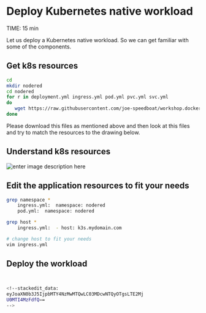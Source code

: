 # Deploy Kubernetes native workload
TIME: 15 min

Let us deploy a Kubernetes native workload.
So we can get familiar with some of the components.

## Get k8s resources
```bash
cd
mkdir nodered
cd nodered
for r in deployment.yml ingress.yml pod.yml pvc.yml svc.yml
do
   wget https://raw.githubusercontent.com/joe-speedboat/workshop.docker/main/files/k8s/nodered/$r
done
```
Please download this files as mentioned above and then look at this files and try to match the resources to the drawing below.


## Understand k8s resources 
![enter image description here](https://github.com/joe-speedboat/workshop.docker/raw/main/images/k8s_workload.png)

## Edit the application resources to fit your needs

```bash
grep namespace *
	ingress.yml:  namespace: nodered
	pod.yml:  namespace: nodered

grep host *
	ingress.yml:  - host: k3s.mydomain.com

# change host to fit your needs
vim ingress.yml
```

## Deploy the workload
```bash


<!--stackedit_data:
eyJoaXN0b3J5IjpbMTY4NzMwMTQwLC03MDcwNTQyOTgsLTE2Mj
U0MTI4MzFdfQ==
-->
